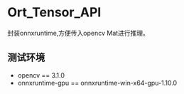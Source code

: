 # Ort_Tensor_API
封装onnxruntime,方便传入opencv Mat进行推理。

## 测试环境
- opencv == 3.1.0
- onnxruntime-gpu == onnxruntime-win-x64-gpu-1.10.0

